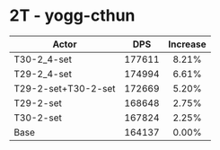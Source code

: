 # 2T - yogg-cthun
| Actor | DPS | Increase |
|---|:---:|:---:|
|T30-2_4-set|177611|8.21%|
|T29-2_4-set|174994|6.61%|
|T29-2-set+T30-2-set|172669|5.20%|
|T29-2-set|168648|2.75%|
|T30-2-set|167824|2.25%|
|Base|164137|0.00%|
